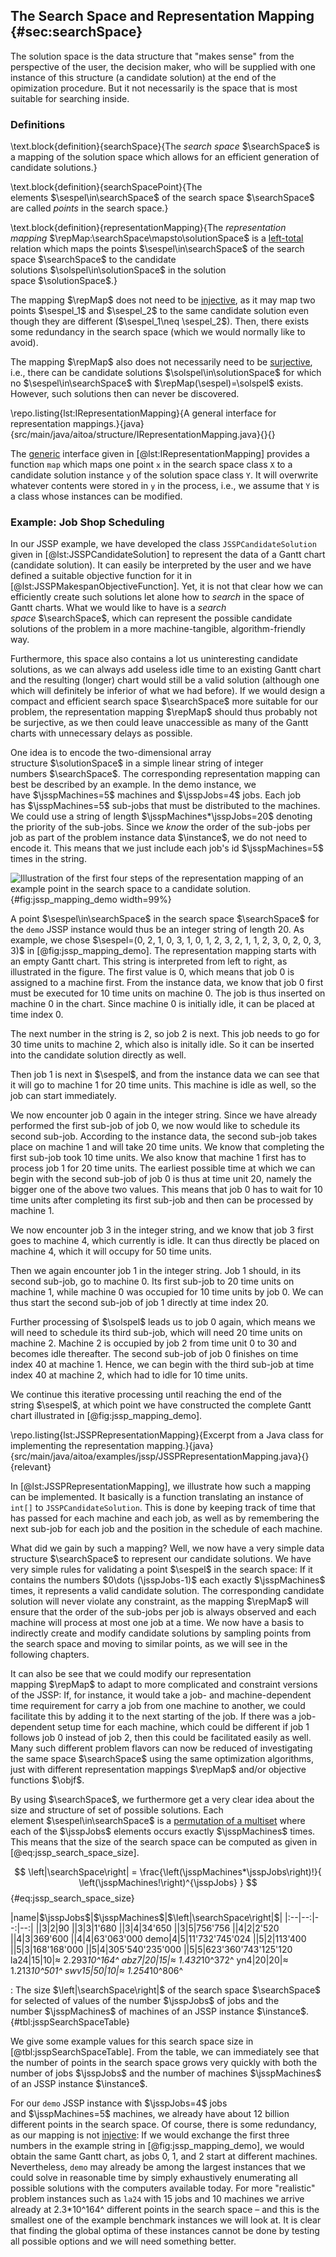 ## The Search Space and Representation Mapping {#sec:searchSpace}

The solution space is the data structure that "makes sense" from the perspective of the user, the decision maker, who will be supplied with one instance of this structure (a candidate solution) at the end of the opimization procedure.
But it not necessarily is the space that is most suitable for searching inside.

### Definitions

\text.block{definition}{searchSpace}{The *search space*&nbsp;$\searchSpace$ is a mapping of the solution space which allows for an efficient generation of candidate solutions.}

\text.block{definition}{searchSpacePoint}{The elements&nbsp;$\sespel\in\searchSpace$ of the search space $\searchSpace$ are called *points* in the search space.}

\text.block{definition}{representationMapping}{The *representation mapping*&nbsp;$\repMap:\searchSpace\mapsto\solutionSpace$ is a [left-total](http://en.wikipedia.org/wiki/Binary_relation#left-total) relation which maps the points $\sespel\in\searchSpace$ of the search space&nbsp;$\searchSpace$ to the candidate solutions&nbsp;$\solspel\in\solutionSpace$ in the solution space&nbsp;$\solutionSpace$.}

The mapping&nbsp;$\repMap$ does not need to be [injective](http://en.wikipedia.org/wiki/Injective_function), as it may map two points&nbsp;$\sespel_1$ and&nbsp;$\sespel_2$ to the same candidate solution even though they are different ($\sespel_1\neq \sespel_2$).
Then, there exists some redundancy in the search space (which we would normally like to avoid).

The mapping&nbsp;$\repMap$ also does not necessarily need to be [surjective](http://en.wikipedia.org/wiki/Surjective_function), i.e., there can be candidate solutions&nbsp;$\solspel\in\solutionSpace$ for which no&nbsp;$\sespel\in\searchSpace$ with $\repMap(\sespel)=\solspel$ exists.
However, such solutions then can never be discovered.

\repo.listing{lst:IRepresentationMapping}{A general interface for representation mappings.}{java}{src/main/java/aitoa/structure/IRepresentationMapping.java}{}{}

The [generic](http://en.wikipedia.org/wiki/Generics_in_Java) interface given in [@lst:IRepresentationMapping] provides a function `map` which maps one point&nbsp;`x` in the search space class&nbsp;`X` to a candidate solution instance&nbsp;`y` of the solution space class&nbsp;`Y`.
It will overwrite whatever contents were stored in&nbsp;`y` in the process, i.e., we assume that `Y` is a class whose instances can be modified.

### Example: Job Shop Scheduling

In our JSSP example, we have developed the class `JSSPCandidateSolution` given in [@lst:JSSPCandidateSolution] to represent the data of a Gantt chart (candidate solution).
It can easily be interpreted by the user and we have defined a suitable objective function for it in [@lst:JSSPMakespanObjectiveFunction].
Yet, it is not that clear how we can efficiently create such solutions let alone how to *search* in the space of Gantt charts.
What we would like to have is a *search space*&nbsp;$\searchSpace$, which can represent the possible candidate solutions of the problem in a more machine-tangible, algorithm-friendly way.

Furthermore, this space also contains a lot us uninteresting candidate solutions, as we can always add useless idle time to an existing Gantt chart and the resulting (longer) chart would still be a valid solution (although one which will definitely be inferior of what we had before).
If we would design a compact and efficient search space&nbsp;$\searchSpace$ more suitable for our problem, the representation mapping&nbsp;$\repMap$ should thus probably not be surjective, as we then could leave unaccessible as many of the Gantt charts with unnecessary delays as possible.

One idea is to encode the two-dimensional array structure&nbsp;$\solutionSpace$ in a simple linear string of integer numbers&nbsp;$\searchSpace$.
The corresponding representation mapping can best be described by an example.
In the demo instance, we have&nbsp;$\jsspMachines=5$ machines and&nbsp;$\jsspJobs=4$ jobs.
Each job has&nbsp;$\jsspMachines=5$  sub-jobs that must be distributed to the machines.
We could use a string of length&nbsp;$\jsspMachines*\jsspJobs=20$ denoting the priority of the sub-jobs.
Since we *know* the order of the sub-jobs per job as part of the problem instance data&nbsp;$\instance$, we do not need to encode it.
This means that we just include each job's id&nbsp;$\jsspMachines=5$ times in the string.

![Illustration of the first four steps of the representation mapping of an example point in the search space to a candidate solution.](\relative.path{demo_mapping.svgz}){#fig:jssp_mapping_demo width=99%}

A point&nbsp;$\sespel\in\searchSpace$ in the search space&nbsp;$\searchSpace$ for the `demo` JSSP instance would thus be an integer string of length 20.
As example, we chose $\sespel=(0, 2, 1, 0, 3, 1, 0, 1, 2, 3, 2, 1, 1, 2, 3, 0, 2, 0, 3, 3)$ in [@fig:jssp_mapping_demo].
The representation mapping starts with an empty Gantt chart.
This string is interpreted from left to right, as illustrated in the figure.
The first value is&nbsp;0, which means that job&nbsp;0 is assigned to a machine first.
From the instance data, we know that job&nbsp;0 first must be executed for 10 time units on machine&nbsp;0.
The job is thus inserted on machine&nbsp;0 in the chart.
Since machine&nbsp;0 is initially idle, it can be placed at time index&nbsp;0.

The next number in the string is&nbsp;2, so job&nbsp;2 is next.
This job needs to go for 30 time units to machine&nbsp;2, which also is initally idle.
So it can be inserted into the candidate solution directly as well.

Then job&nbsp;1 is next in&nbsp;$\sespel$, and from the instance data we can see that it will go to machine&nbsp;1 for 20 time units.
This machine is idle as well, so the job can start immediately.

We now encounter job&nbsp;0 again in the integer string.
Since we have already performed the first sub-job of job&nbsp;0, we now would like to schedule its second sub-job.
According to the instance data, the second sub-job takes place on machine&nbsp;1 and will take 20 time units.
We know that completing the first sub-job took 10 time units.
We also know that machine&nbsp;1 first has to process job&nbsp;1 for 20 time units.
The earliest possible time at which we can begin with the second sub-job of job&nbsp;0 is thus at time unit 20, namely the bigger one of the above two values.
This means that job&nbsp;0 has to wait for 10 time units after completing its first sub-job and then can be processed by machine&nbsp;1.

We now encounter job&nbsp;3 in the integer string, and we know that job&nbsp;3 first goes to machine&nbsp;4, which currently is idle.
It can thus directly be placed on machine&nbsp;4, which it will occupy for 50 time units.

Then we again encounter job&nbsp;1 in the integer string.
Job&nbsp;1 should, in its second sub-job, go to machine&nbsp;0.
Its first sub-job to 20 time units on machine&nbsp;1, while machine&nbsp;0 was occupied for 10 time units by job&nbsp;0.
We can thus start the second sub-job of job&nbsp;1 directly at time index&nbsp;20.

Further processing of&nbsp;$\solspel$ leads us to job&nbsp;0 again, which means we will need to schedule its third sub-job, which will need 20 time units on machine&nbsp;2.
Machine&nbsp;2 is occupied by job&nbsp;2 from time unit&nbsp;0 to&nbsp;30 and becomes idle thereafter.
The second sub-job of job&nbsp;0 finishes on time index&nbsp;40 at machine&nbsp;1.
Hence, we can begin with the third sub-job at time index&nbsp;40 at machine&nbsp;2, which had to idle for 10 time units.

We continue this iterative processing until reaching the end of the string&nbsp;$\sespel$, at which point we have constructed the complete Gantt chart illustrated in [@fig:jssp_mapping_demo].

\repo.listing{lst:JSSPRepresentationMapping}{Excerpt from a Java class for implementing the representation mapping.}{java}{src/main/java/aitoa/examples/jssp/JSSPRepresentationMapping.java}{}{relevant}

In [@lst:JSSPRepresentationMapping], we illustrate how such a mapping can be implemented.
It basically is a function translating an instance of `int[]` to `JSSPCandidateSolution`.
This is done by keeping track of time that has passed for each machine and each job, as well as by remembering the next sub-job for each job and the position in the schedule of each machine.

What did we gain by such a mapping?
Well, we now have a very simple data structure&nbsp;$\searchSpace$ to represent our candidate solutions.
We have very simple rules for validating a point&nbsp;$\sespel$ in the search space:
If it contains the numbers&nbsp;$0\dots (\jsspJobs-1)$ each exactly&nbsp;$\jsspMachines$ times, it represents a valid candidate solution.
The corresponding candidate solution will never violate any constraint, as the mapping&nbsp;$\repMap$ will ensure that the order of the sub-jobs per job is always observed and each machine will process at most one job at a time.
We now have a basis to indirectly create and modify candidate solutions by sampling points from the search space and moving to similar points, as we will see in the following chapters.

It can also be see that we could modify our representation mapping&nbsp;$\repMap$ to adapt to more complicated and constraint versions of the JSSP:
If, for instance, it would take a job- and machine-dependent time requirement for carry a job from one machine to another, we could facilitate this by adding it to the next starting of the job.
If there was a job-dependent setup time for each machine, which could be different if job&nbsp;1 follows job&nbsp;0 instead of job&nbsp;2, then this could be facilitated easily as well.
Many such different problem flavors can now be reduced of investigating the same space&nbsp;$\searchSpace$ using the same optimization algorithms, just with different representation mappings&nbsp;$\repMap$ and/or objective functions&nbsp;$\objf$.

By using&nbsp;$\searchSpace$, we furthermore get a very clear idea about the size and structure of set of possible solutions.
Each element&nbsp;$\sespel\in\searchSpace$ is a [permutation of a multiset](http://en.wikipedia.org/wiki/Permutation#Permutations_of_multisets) where each of the&nbsp;$\jsspJobs$ elements occurs exactly&nbsp;$\jsspMachines$ times.
This means that the size of the search space can be computed as given in [@eq:jssp_search_space_size].

$$ \left|\searchSpace\right| = \frac{\left(\jsspMachines*\jsspJobs\right)!}{ \left(\jsspMachines!\right)^{\jsspJobs} } $$ {#eq:jssp_search_space_size}

|name|$\jsspJobs$|$\jsspMachines$|$\left|\searchSpace\right|$|
|:--|--:|--:|--:|
||3|2|90
||3|3|1'680
||3|4|34'650
||3|5|756'756
||4|2|2'520
||4|3|369'600
||4|4|63'063'000
demo|4|5|11'732'745'024
||5|2|113'400
||5|3|168'168'000
||5|4|305'540'235'000
||5|5|623'360'743'125'120
la24|15|10|$\approx$ 2.293*10^164^
abz7|20|15|$\approx$ 1.432*10^372^
yn4|20|20|$\approx$ 1.213*10^501^
swv15|50|10|$\approx$ 1.254*10^806^

: The size&nbsp;$\left|\searchSpace\right|$ of the search space&nbsp;$\searchSpace$ for selected of values of the number&nbsp;$\jsspJobs$ of jobs and the number&nbsp;$\jsspMachines$ of machines of an JSSP instance&nbsp;$\instance$. {#tbl:jsspSearchSpaceTable}

We give some example values for this search space size in [@tbl:jsspSearchSpaceTable].
From the table, we can immediately see that the number of points in the search space grows very quickly with both the number of jobs&nbsp;$\jsspJobs$ and the number of machines&nbsp;$\jsspMachines$ of an JSSP instance&nbsp;$\instance$.

For our `demo` JSSP instance with&nbsp;$\jsspJobs=4$ jobs and&nbsp;$\jsspMachines=5$ machines, we already have about 12 billion different points in the search space.
Of course, there is some redundancy, as our mapping is not [injective](http://en.wikipedia.org/wiki/Injective_function):
If we would exchange the first three numbers in the example string in [@fig:jssp_mapping_demo], we would obtain the same Gantt chart, as jobs&nbsp;0, 1, and&nbsp;2 start at different machines.
Nevertheless, `demo` may already be among the largest instances that we could solve in reasonable time by simply exhaustively enumerating all possible solutions with the computers available today.
For more "realistic" problem instances such as `la24` with 15 jobs and 10 machines we arrive already at 2.3*10^164^ different points in the search space &ndash; and this is the smallest one of the example benchmark instances we will look at.
It is clear that finding the global optima of these instances cannot be done by testing all possible options and we will need something better.
